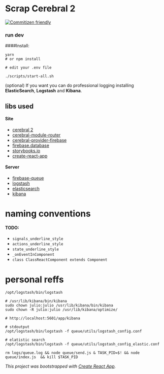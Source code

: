 # Scrap Cerebral 2

[![Commitizen friendly](https://img.shields.io/badge/commitizen-friendly-brightgreen.svg)](http://commitizen.github.io/cz-cli/)

### run dev

####Install:

```shell
yarn
# or npm install

# edit your .env file

./scripts/start-all.sh
```

(optional) If you want you can do professional logging installing **ElasticSearch**, **Logstash** and **Kibana**.

## libs used

#### Site

- [cerebral 2](http://cerebral.github.io/cerebral-website)
- [cerebral-module-router](http://cerebral.github.io/cerebral-module-router/index.html#_index_d_.router.redirect)
- [cerebral-provider-firebase](https://github.com/cerebral/cerebral-provider-firebase)
- [firebase.database](https://firebase.google.com/docs/reference/node/firebase.database.Reference)
- [storybooks.io](https://storybooks.io/)
- [create-react-app](https://github.com/facebookincubator/create-react-app)

#### Server

- [firebase-queue](https://github.com/firebase/firebase-queue)
- [logstash](https://www.elastic.co/products/logstash)
- [elasticsearch](https://www.elastic.co/products/elasticsearch)
- [kibana](https://www.elastic.co/products/kibana)


# naming conventions

#### TODO:

- `signals_underline_style`
- `actions_underline_style`
- `state_underline_style`
- `_onEventInComponent`
- `class ClassReactComponent extends Component`

# personal reffs

```shell
/opt/logstash/bin/logstash

# /usr/lib/kibana/bin/kibana
sudo chown julio:julio /usr/lib/kibana/bin/kibana
sudo chown -R julio:julio /usr/lib/kibana/optimize/

# http://localhost:5601/app/kibana

# stdoutput
/opt/logstash/bin/logstash -f queue/utils/logstash_config.conf

# elatistic search
/opt/logstash/bin/logstash -f queue/utils/logstash_config_elastic.conf

rm logs/queue.log && node queue/send.js & TASK_PID=$! && node queue/index.js  && kill $TASK_PID
```

_This project was bootstrapped with [Create React App](https://github.com/facebookincubator/create-react-app)._
